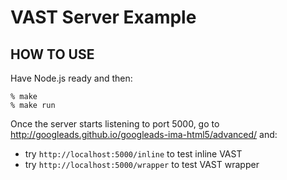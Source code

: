 VAST Server Example
===================

HOW TO USE
----------

Have Node.js ready and then:

```
% make
% make run
```

Once the server starts listening to port 5000, go to http://googleads.github.io/googleads-ima-html5/advanced/ and:

+ try `http://localhost:5000/inline` to test inline VAST
+ try `http://localhost:5000/wrapper` to test VAST wrapper
